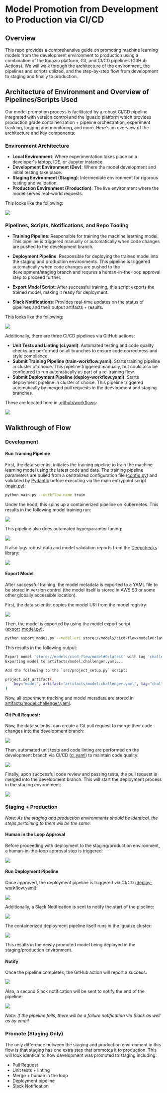 # Model Promotion from Development to Production via CI/CD

## Overview
This repo provides a comprehensive guide on promoting machine learning models from the development environment to production using a combination of the Iguazio platform, Git, and CI/CD pipelines (GitHub Actions). We will walk through the architecture of the environment, the pipelines and scripts utilized, and the step-by-step flow from development to staging and finally to production.

## Architecture of Environment and Overview of Pipelines/Scripts Used
Our model promotion process is facilitated by a robust CI/CD pipeline integrated with version control and the Iguazio platform which provides production grade containerization + pipeline orchestration, experiment tracking, logging and monitoring, and more. Here's an overview of the architecture and key components:

### Environment Architecture
- **Local Environment**: Where experimentation takes place on a developer's laptop, IDE, or Jupyter instance.
- **Development Environment (Dev)**: Where the model development and initial testing take place.
- **Staging Environment (Staging)**: Intermediate environment for rigorous testing and validation.
- **Production Environment (Production)**: The live environment where the model serves real-world requests.

This looks like the following:

![](docs/environment_architecture.png)

### Pipelines, Scripts, Notifications, and Repo Tooling
- **Training Pipeline**: Responsible for training the machine learning model. This pipeline is triggered manually or automatically when code changes are pushed to the development branch.

- **Deployment Pipeline**: Responsible for deploying the trained model into the staging and production environments. This pipeline is triggered automatically when code changes are pushed to the development/staging branch and requres a human-in-the-loop approval step to proceed further.

- **Export Model Script**: After successful training, this script exports the trained model, making it ready for deployment.

- **Slack Notifications**: Provides real-time updates on the status of pipelines and their output artifacts + results.

This looks like the following:

![](docs/pipelines_and_scripts.png)

Additionally, there are three CI/CD pipelines via GitHub actions:
- **Unit Tests and Linting (ci.yaml)**: Automated testing and code quality checks are performed on all branches to ensure code correctness and style compliance.
- **Submit Training Pipeline (train-workflow.yaml)**: Starts training pipeline in cluster of choice. This pipeline triggered manually, but could also be configured to run automatically as part of a re-training flow.
- **Submit Deployment Pipeline (deploy-workflow.yaml)**: Starts deployment pipeline in cluster of choice. This pipeline triggered automatically by merged pull requests in the deevlopment and staging branches.

These are located here in [.github/workflows](.github/workflows):

![](docs/cicd_pipelines.png)

## Walkthrough of Flow

### Development

#### Run Training Pipeline
First, the data scientist initiates the training pipeline to train the machine learning model using the latest code and data. The training pipeline parameters are pulled from a centralized configuration file ([config.py](config.py)) and validated by [Pydantic](https://docs.pydantic.dev/1.10/) before executing via the main entrypoint script ([main.py](main.py)):

```bash
python main.py --workflow-name train
```

Under the hood, this spins up a containerized pipeline on Kubernetes. This results in the following model training run:

![](docs/training_pipeline.png)

This pipeline also does automated hyperparamter tuning:

![](docs/training_results.png)

It also logs robust data and model validation reports from the [Deepchecks](https://docs.deepchecks.com/stable/getting-started/welcome.html) library:

![](docs/training_model_validation.png)

#### Export Model
After successful training, the model metadata is exported to a YAML file to be stored in version control (the model itself is stored in AWS S3 or some other globally accessible location).

First, the data scientist copies the model URI from the model registry:

![](docs/model_uri.png)

Then, the model is exported by using the model export script ([export_model.py](export_model.py)). 

```bash
python export_model.py --model-uri store://models/cicd-flow/model#0:latest
```

This results in the following output:

```bash
Export model 'store://models/cicd-flow/model#0:latest' with tag 'challenger'? (yes/no): yes
Exporting model to artifacts/model:challenger.yaml...

Add the following to the `src/project_setup.py` script:

project.set_artifact(
    key="model", artifact="artifacts/model:challenger.yaml", tag="challenger"
)
```

Now, all experiment tracking and model metadata are stored in [artifacts/model:challenger.yaml](artifacts/model:challenger.yaml).

#### Git Pull Request:
Now, the data scientist can create a Git pull request to merge their code changes into the development branch:

![](docs/open_pr.png)

Then, automated unit tests and code linting are performed on the development branch via CI/CD ([ci.yaml](.github/workflows/ci.yaml)) to maintain code quality:

![](docs/unit_tests.png)

Finally, upon successful code review and passing tests, the pull request is merged into the development branch. This will start the deployment process in the staging environment:

![](docs/pr_merge_dev.png)

### Staging + Production
*Note: As the staging and production environments should be identical, the steps pertaining to them will be the same.*

#### Human in the Loop Approval
Before proceeding with deployment to the staging/production environment, a human-in-the-loop approval step is triggered:

![](docs/human_in_the_loop.png)

#### Run Deployment Pipeline
Once approved, the deployment pipeline is triggered via CI/CD ([deploy-workflow.yaml](.github/workflows/deploy-workflow.yaml)):

![](docs/start_deploy.png)

Additionally, a Slack Notification is sent to notify the start of the pipeline:

![](docs/slack_1.png)

The containerized deployment pipeline itself runs in the Iguaizo cluster:

![](docs/deploy_pipeline.png)

This results in the newly promoted model being deployed in the staging/production environment.

#### Notify

Once the pipeline completes, the GitHub action will report a success:

![](docs/complete_deploy.png)

Also, a second Slack notification will be sent to notify the end of the pipeline:

![](docs/slack_2.png)

*Note: If the pipeline fails, there will be a failure notification via Slack as well as by email*

### Promote (Staging Only)
The only difference between the staging and production environment in this flow is that staging has one extra step that promotes it to production. This will look identical to how development was promoted to staging including:
- Pull Request
- Unit tests + linting
- Merge + human in the loop
- Deployment pipeline
- Slack Notification